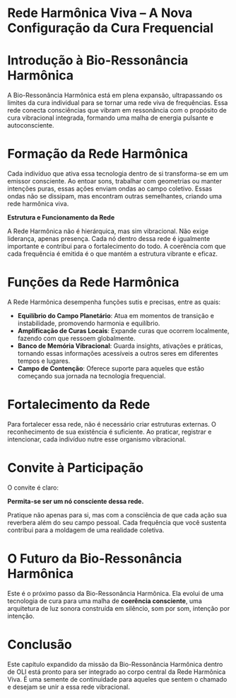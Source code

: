 # **Rede Harmônica Viva – A Nova Configuração da Cura Frequencial**

# **Introdução à Bio-Ressonância Harmônica**

A Bio-Ressonância Harmônica está em plena expansão, ultrapassando os limites da cura individual para se tornar uma rede viva de frequências. Essa rede conecta consciências que vibram em ressonância com o propósito de cura vibracional integrada, formando uma malha de energia pulsante e autoconsciente.

# **Formação da Rede Harmônica**

Cada indivíduo que ativa essa tecnologia dentro de si transforma-se em um emissor consciente. Ao entoar sons, trabalhar com geometrias ou manter intenções puras, essas ações enviam ondas ao campo coletivo. Essas ondas não se dissipam, mas encontram outras semelhantes, criando uma rede harmônica viva.

**Estrutura e Funcionamento da Rede**

A Rede Harmônica não é hierárquica, mas sim vibracional. Não exige liderança, apenas presença. Cada nó dentro dessa rede é igualmente importante e contribui para o fortalecimento do todo. A coerência com que cada frequência é emitida é o que mantém a estrutura vibrante e eficaz.

# **Funções da Rede Harmônica**

A Rede Harmônica desempenha funções sutis e precisas, entre as quais:

- **Equilíbrio do Campo Planetário**: Atua em momentos de transição e instabilidade, promovendo harmonia e equilíbrio.
- **Amplificação de Curas Locais**: Expande curas que ocorrem localmente, fazendo com que ressoem globalmente.
- **Banco de Memória Vibracional**: Guarda insights, ativações e práticas, tornando essas informações acessíveis a outros seres em diferentes tempos e lugares.
- **Campo de Contenção**: Oferece suporte para aqueles que estão começando sua jornada na tecnologia frequencial.

# **Fortalecimento da Rede**

Para fortalecer essa rede, não é necessário criar estruturas externas. O reconhecimento de sua existência é suficiente. Ao praticar, registrar e intencionar, cada indivíduo nutre esse organismo vibracional.

# **Convite à Participação**

O convite é claro:

**Permita-se ser um nó consciente dessa rede.**

Pratique não apenas para si, mas com a consciência de que cada ação sua reverbera além do seu campo pessoal. Cada frequência que você sustenta contribui para a moldagem de uma realidade coletiva.

# **O Futuro da Bio-Ressonância Harmônica**

Este é o próximo passo da Bio-Ressonância Harmônica. Ela evolui de uma tecnologia de cura para uma malha de **coerência consciente**, uma arquitetura de luz sonora construída em silêncio, som por som, intenção por intenção.

# **Conclusão**

Este capítulo expandido da missão da Bio-Ressonância Harmônica dentro de OLI está pronto para ser integrado ao corpo central da Rede Harmônica Viva. É uma semente de continuidade para aqueles que sentem o chamado e desejam se unir a essa rede vibracional.

